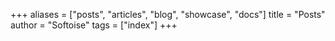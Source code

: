 +++
aliases = ["posts", "articles", "blog", "showcase", "docs"]
title = "Posts"
author = "Softoise"
tags = ["index"]
+++
